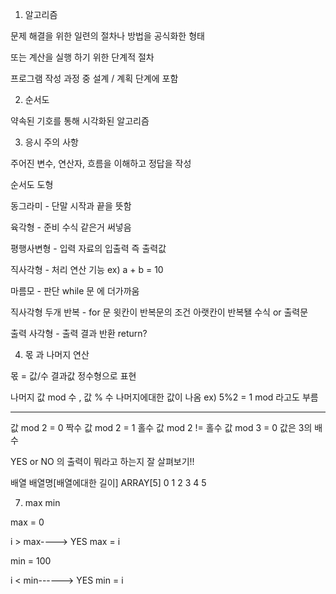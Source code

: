 1. 알고리즘

문제 해결을 위한 일련의 절차나 방법을 공식화한 형태

또는 계산을 실행 하기 위한 단계적 절차

프로그램 작성 과정 중 설계 / 계획 단계에 포함

2. 순서도 

약속된 기호를 통해 시각화된 알고리즘

3. 응시 주의 사항 

주어진 변수, 연산자, 흐름을 이해하고 정답을 작성 

순서도 도형

동그라미 - 단말 시작과 끝을 뜻함

육각형 - 준비 수식 같은거 써넣음 

평행사변형 - 입력 자료의 입출력 즉 출력값 

직사각형 - 처리 연산 기능 ex) a + b = 10

마름모 - 판단 while 문 에 더가까움 

직사각형 두개 반복 - for 문
윗칸이 반복문의 조건 아랫칸이 반복됄 수식 or 출력문

출력 사각형 - 출력 결과 반환 return?

4. 몫 과 나머지 연산

몫 = 값/수 결과값 정수형으로 표현

나머지 값 mod 수 , 값 % 수
나머지에대한 값이 나옴 ex) 5%2 = 1
mod 라고도 부름 

******
값 mod 2 = 0 짝수
값 mod 2 = 1 홀수 
값 mod 2 != 홀수
값 mod 3 = 0 값은 3의 배수 

YES or NO 의 출력이 뭐라고 하는지 잘 살펴보기!!

배열 배열명[배열에대한 길이] 
ARRAY[5]
0 1 2 3 4 5 

7. max min

max = 0

i > max----> YES max = i

min = 100

i < min------> YES min = i


